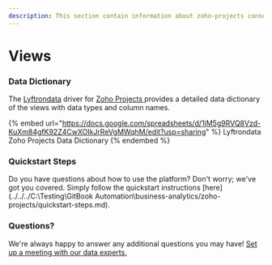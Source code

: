 ```yaml
---
description: This section contain information about zoho-projects connector views information
---
```


# Views

### Data Dictionary

The [Lyftrondata](https://www.lyftrondata.com/) driver for [Zoho Projects](None/)[ ](https://www.lyftrondata.com/integration/zoho-projects/)provides a detailed data dictionary of the views with data types and column names.

{% embed url="https://docs.google.com/spreadsheets/d/1jM5g9RVQ8Vzd-KuXm84gfK92Z4CwXOIkJrReVgMWqhM/edit?usp=sharing" %}
Lyftrondata Zoho Projects Data Dictionary
{% endembed %}

### Quickstart Steps

Do you have questions about how to use the platform? Don't worry; we've got you covered. Simply follow the quickstart instructions [here](../../../C:\Testing\GitBook Automation\business-analytics/zoho-projects/quickstart-steps.md).

### Questions? <a href="#questions" id="questions"></a>

We're always happy to answer any additional questions you may have! [Set up a meeting with our data experts.](https://www.lyftrondata.com/book-a-meeting/)


